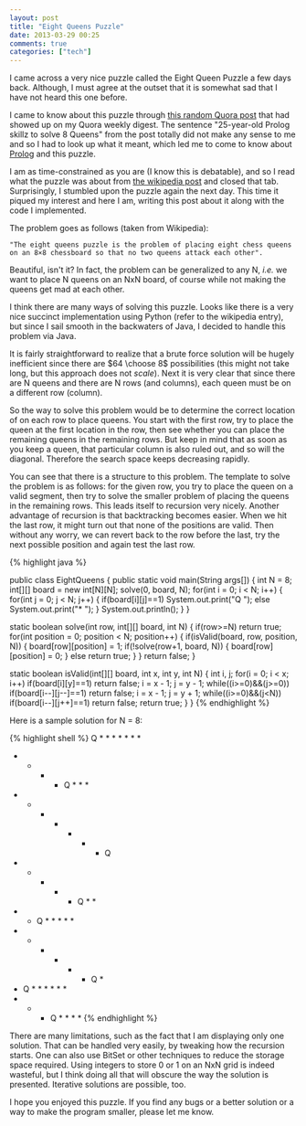 ```yaml
---
layout: post
title: "Eight Queens Puzzle"
date: 2013-03-29 00:25
comments: true
categories: ["tech"]
---
```


I came across a very nice puzzle called the Eight Queen Puzzle a few days back. Although, I must agree at the outset that it is somewhat sad that I have not heard this one before. 
  
I came to know about this puzzle through [this random Quora post](http://www.quora.com/How-Was-X-Recruited-to-Facebook/How-was-Kent-Beck-recruited-to-Facebook) that had showed up on my Quora weekly digest. The sentence "25-year-old Prolog skillz to solve 8 Queens" from the post totally did not make any sense to me and so I had to look up what it meant, which led me to come to know about [Prolog](http://en.wikipedia.org/wiki/Prolog) and this puzzle. 

<!-- more -->

I am as time-constrained as you are (I know this is debatable), and so I read what the puzzle was about from [the wikipedia post](http://en.wikipedia.org/wiki/Eight_queens_puzzle) and closed that tab. Surprisingly, I stumbled upon the puzzle again the next day. This time it piqued my interest and here I am, writing this post about it along with the code I implemented. 

The problem goes as follows (taken from Wikipedia):

	"The eight queens puzzle is the problem of placing eight chess queens on an 8×8 chessboard so that no two queens attack each other".
	
Beautiful, isn't it? In fact, the problem can be generalized to any N, *i.e.* we want to place N queens on an NxN board, of course while not making the queens get mad at each other. 

I think there are many ways of solving this puzzle. Looks like there is a very nice succinct implementation using Python (refer to the wikipedia entry), but since I sail smooth in the backwaters of Java, I decided to handle this problem via Java. 

It is fairly straightforward to realize that a brute force solution will be hugely inefficient since there are $64 \choose 8$ possibilities (this might not take long, but this approach does not *scale*). Next it is very clear that since there are N queens and there are N rows (and columns), each queen must be on a different row (column). 

So the way to solve this problem would be to determine the correct location of on each row to place queens. You start with the first row, try to place the queen at the first location in the row, then see whether you can place the remaining queens in the remaining rows. But keep in mind that as soon as you keep a queen, that particular column is also ruled out, and so will the diagonal. Therefore the search space keeps decreasing rapidly. 

You can see that there is a structure to this problem. The template to solve the problem is as follows: for the given row, you try to place the queen on a valid segment, then try to solve the smaller problem of placing the queens in the remaining rows. This leads itself to recursion very nicely. Another advantage of recursion is that backtracking becomes easier. When we hit the last row, it might turn out that none of the positions are valid. Then without any worry, we can revert back to the row before the last, try the next possible position and again test the last row. 

{% highlight java %}

public class EightQueens {
  public static void main(String args[]) {
    int N = 8;
    int[][] board = new int[N][N];
    solve(0, board, N);
    for(int i = 0; i < N; i++) {
      for(int j = 0; j < N; j++) {
        if(board[i][j]==1) System.out.print("Q ");
        else System.out.print("* ");
      }
      System.out.println();
    }
  }

  static boolean solve(int row, int[][] board, int N) {
    if(row>=N) return true;
    for(int position = 0; position < N; position++) {
      if(isValid(board, row, position, N)) {
        board[row][position] = 1;
        if(!solve(row+1, board, N)) {
          board[row][position] = 0;
        } else
          return true;
      }
    }
    return false;
  }

  static boolean isValid(int[][] board, int x, int y, int N) {
    int i, j;
    for(i = 0; i < x; i++)
      if(board[i][y]==1)
        return false;
    i = x - 1;
    j = y - 1;
    while((i>=0)&&(j>=0))
      if(board[i--][j--]==1) return false;
    i = x - 1;
    j = y + 1;
    while((i>=0)&&(j<N))
      if(board[i--][j++]==1) return false;
    return true;
  }
}
{% endhighlight %}

Here is a sample solution for N = 8:

{% highlight shell %}
Q * * * * * * * 
* * * * Q * * * 
* * * * * * * Q 
* * * * * Q * * 
* * Q * * * * * 
* * * * * * Q * 
* Q * * * * * * 
* * * Q * * * * 
{% endhighlight %}

There are many limitations, such as the fact that I am displaying only one solution. That can be handled very easily, by tweaking how the recursion starts. One can also use BitSet or other techniques to reduce the storage space required. Using integers to store 0 or 1 on an NxN grid is indeed wasteful, but I think doing all that will obscure the way the solution is presented. Iterative solutions are possible, too.

I hope you enjoyed this puzzle. If you find any bugs or a better solution or a way to make the program smaller, please let me know. 
